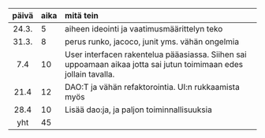 | päivä | aika | mitä tein  |
| :----:|:-----| :-----|
| 24.3. | 5    | aiheen ideointi ja vaatimusmäärittelyn teko |
| 31.3. | 8    | perus runko, jacoco, junit yms. vähän ongelmia |
| 7.4   | 10   | User interfacen rakentelua pääasiassa. Siihen sai uppoamaan aikaa jotta sai jutun toimimaan edes jollain tavalla. |
| 21.4   | 12   | DAO:T ja vähän refaktorointia. UI:n rukkaamista myös |
| 28.4   | 10   | Lisää dao:ja, ja paljon toiminnallisuuksia |
| yht   | 45   | | 
